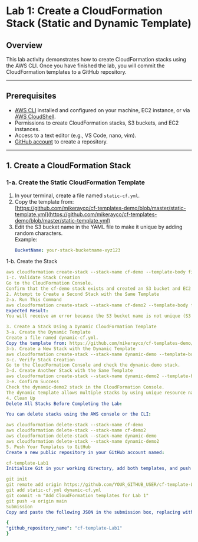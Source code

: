 # Lab 1: Create a CloudFormation Stack (Static and Dynamic Template)

## Overview

This lab activity demonstrates how to create CloudFormation stacks using the AWS CLI. Once you have finished the lab, you will commit the CloudFormation templates to a GitHub repository.

---

## Prerequisites

- [AWS CLI](https://docs.aws.amazon.com/cli/latest/userguide/getting-started-install.html) installed and configured on your machine, EC2 instance, or via [AWS CloudShell](https://docs.aws.amazon.com/cloudshell/latest/userguide/).
- Permissions to create CloudFormation stacks, S3 buckets, and EC2 instances.
- Access to a text editor (e.g., VS Code, nano, vim).
- [GitHub account](https://github.com/) to create a repository.

---

## 1. Create a CloudFormation Stack

### 1-a. Create the Static CloudFormation Template

1. In your terminal, create a file named `static-cf.yml`.
2. Copy the template from:  
   [https://github.com/mikerayco/cf-templates-demo/blob/master/static-template.yml](https://github.com/mikerayco/cf-templates-demo/blob/master/static-template.yml)
3. Edit the S3 bucket name in the YAML file to make it unique by adding random characters.  
   Example:
   ```yaml
   BucketName: your-stack-bucketname-xyz123
1-b. Create the Stack
   ```yaml
   aws cloudformation create-stack --stack-name cf-demo --template-body file://static-cf.yml
1-c. Validate Stack Creation
Go to the CloudFormation Console.
Confirm that the cf-demo stack exists and created an S3 bucket and EC2 instance.
2. Attempt to Create a Second Stack with the Same Template
2-a. Run This Command
aws cloudformation create-stack --stack-name cf-demo2 --template-body file://static-cf.yml
Expected Result:
You will receive an error because the S3 bucket name is not unique (S3 bucket names are globally unique).

3. Create a Stack Using a Dynamic CloudFormation Template
3-a. Create the Dynamic Template
Create a file named dynamic-cf.yml.
Copy the template from: https://github.com/mikerayco/cf-templates-demo/blob/master/dynamic-template.yml
3-b. Create a New Stack with the Dynamic Template
aws cloudformation create-stack --stack-name dynamic-demo --template-body file://dynamic-cf.yml
3-c. Verify Stack Creation
Go to the CloudFormation Console and check the dynamic-demo stack.
3-d. Create Another Stack with the Same Template
aws cloudformation create-stack --stack-name dynamic-demo2 --template-body file://dynamic-cf.yml
3-e. Confirm Success
Check the dynamic-demo2 stack in the CloudFormation Console.
The dynamic template allows multiple stacks by using unique resource names.
4. Clean Up
Delete All Stacks Before Completing the Lab:

You can delete stacks using the AWS console or the CLI:

aws cloudformation delete-stack --stack-name cf-demo
aws cloudformation delete-stack --stack-name cf-demo2
aws cloudformation delete-stack --stack-name dynamic-demo
aws cloudformation delete-stack --stack-name dynamic-demo2
5. Push Your Templates to GitHub
Create a new public repository in your GitHub account named:

cf-template-Lab1
Initialize Git in your working directory, add both templates, and push to GitHub:

git init
git remote add origin https://github.com/YOUR_GITHUB_USER/cf-template-Lab1.git
git add static-cf.yml dynamic-cf.yml
git commit -m "Add CloudFormation templates for Lab 1"
git push -u origin main
Submission
Copy and paste the following JSON in the submission box, replacing with your actual GitHub repository name:

{
  "github_repository_name": "cf-template-Lab1"
}
